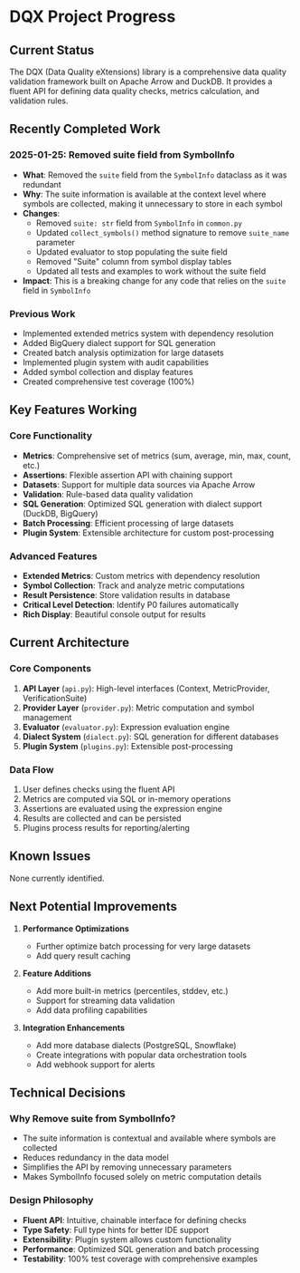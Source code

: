 # DQX Project Progress

## Current Status

The DQX (Data Quality eXtensions) library is a comprehensive data quality validation framework built on Apache Arrow and DuckDB. It provides a fluent API for defining data quality checks, metrics calculation, and validation rules.

## Recently Completed Work

### 2025-01-25: Removed suite field from SymbolInfo
- **What**: Removed the `suite` field from the `SymbolInfo` dataclass as it was redundant
- **Why**: The suite information is available at the context level where symbols are collected, making it unnecessary to store in each symbol
- **Changes**:
  - Removed `suite: str` field from `SymbolInfo` in `common.py`
  - Updated `collect_symbols()` method signature to remove `suite_name` parameter
  - Updated evaluator to stop populating the suite field
  - Removed "Suite" column from symbol display tables
  - Updated all tests and examples to work without the suite field
- **Impact**: This is a breaking change for any code that relies on the `suite` field in `SymbolInfo`

### Previous Work
- Implemented extended metrics system with dependency resolution
- Added BigQuery dialect support for SQL generation
- Created batch analysis optimization for large datasets
- Implemented plugin system with audit capabilities
- Added symbol collection and display features
- Created comprehensive test coverage (100%)

## Key Features Working

### Core Functionality
- **Metrics**: Comprehensive set of metrics (sum, average, min, max, count, etc.)
- **Assertions**: Flexible assertion API with chaining support
- **Datasets**: Support for multiple data sources via Apache Arrow
- **Validation**: Rule-based data quality validation
- **SQL Generation**: Optimized SQL generation with dialect support (DuckDB, BigQuery)
- **Batch Processing**: Efficient processing of large datasets
- **Plugin System**: Extensible architecture for custom post-processing

### Advanced Features
- **Extended Metrics**: Custom metrics with dependency resolution
- **Symbol Collection**: Track and analyze metric computations
- **Result Persistence**: Store validation results in database
- **Critical Level Detection**: Identify P0 failures automatically
- **Rich Display**: Beautiful console output for results

## Current Architecture

### Core Components
1. **API Layer** (`api.py`): High-level interfaces (Context, MetricProvider, VerificationSuite)
2. **Provider Layer** (`provider.py`): Metric computation and symbol management
3. **Evaluator** (`evaluator.py`): Expression evaluation engine
4. **Dialect System** (`dialect.py`): SQL generation for different databases
5. **Plugin System** (`plugins.py`): Extensible post-processing

### Data Flow
1. User defines checks using the fluent API
2. Metrics are computed via SQL or in-memory operations
3. Assertions are evaluated using the expression engine
4. Results are collected and can be persisted
5. Plugins process results for reporting/alerting

## Known Issues

None currently identified.

## Next Potential Improvements

1. **Performance Optimizations**
   - Further optimize batch processing for very large datasets
   - Add query result caching

2. **Feature Additions**
   - Add more built-in metrics (percentiles, stddev, etc.)
   - Support for streaming data validation
   - Add data profiling capabilities

3. **Integration Enhancements**
   - Add more database dialects (PostgreSQL, Snowflake)
   - Create integrations with popular data orchestration tools
   - Add webhook support for alerts

## Technical Decisions

### Why Remove suite from SymbolInfo?
- The suite information is contextual and available where symbols are collected
- Reduces redundancy in the data model
- Simplifies the API by removing unnecessary parameters
- Makes SymbolInfo focused solely on metric computation details

### Design Philosophy
- **Fluent API**: Intuitive, chainable interface for defining checks
- **Type Safety**: Full type hints for better IDE support
- **Extensibility**: Plugin system allows custom functionality
- **Performance**: Optimized SQL generation and batch processing
- **Testability**: 100% test coverage with comprehensive examples
